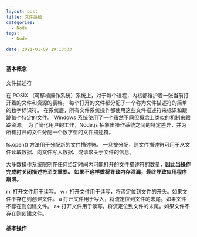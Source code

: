 ```yaml
---
layout: post
title: 文件系统
categories:
  - Node
tags:
  - Node

date: 2021-01-09 19:13:33
---
```


#### 基本概念

文件描述符 

在 POSIX （可移植操作系统）系统上，对于每个进程，内核都维护着一张当前打开着的文件和资源的表格。 每个打开的文件都分配了一个称为文件描述符的简单的数字标识符。 在系统层，所有文件系统操作都使用这些文件描述符来标识和跟踪每个特定的文件。 Windows 系统使用了一个虽然不同但概念上类似的机制来跟踪资源。 为了简化用户的工作，Node.js 抽象出操作系统之间的特定差异，并为所有打开的文件分配一个数字型的文件描述符。

fs.open() 方法用于分配新的文件描述符。 一旦被分配，则文件描述符可用于从文件读取数据、向文件写入数据、或请求关于文件的信息。

大多数操作系统限制在任何给定时间内可能打开的文件描述符的数量，**因此当操作完成时关闭描述符至关重要。 如果不这样做将导致内存泄漏，最终导致应用程序崩溃。**

r+ 打开文件用于读写。
w+ 打开文件用于读写，将流定位到文件的开头。如果文件不存在则创建文件。
a 打开文件用于写入，将流定位到文件的末尾。如果文件不存在则创建文件。
a+ 打开文件用于读写，将流定位到文件的末尾。如果文件不存在则创建文件。

#### 基本操作

